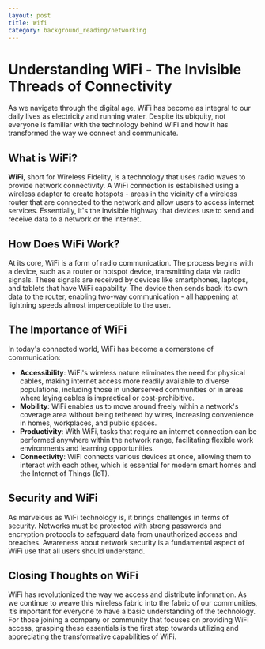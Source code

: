 ```yaml
---
layout: post
title: Wifi
category: background_reading/networking
---
```

# Understanding WiFi - The Invisible Threads of Connectivity

As we navigate through the digital age, WiFi has become as integral to our daily lives as electricity and running water. Despite its ubiquity, not everyone is familiar with the technology behind WiFi and how it has transformed the way we connect and communicate.

## What is WiFi?

**WiFi**, short for Wireless Fidelity, is a technology that uses radio waves to provide network connectivity. A WiFi connection is established using a wireless adapter to create hotspots - areas in the vicinity of a wireless router that are connected to the network and allow users to access internet services. Essentially, it's the invisible highway that devices use to send and receive data to a network or the internet.

## How Does WiFi Work?

At its core, WiFi is a form of radio communication. The process begins with a device, such as a router or hotspot device, transmitting data via radio signals. These signals are received by devices like smartphones, laptops, and tablets that have WiFi capability. The device then sends back its own data to the router, enabling two-way communication - all happening at lightning speeds almost imperceptible to the user.

## The Importance of WiFi

In today's connected world, WiFi has become a cornerstone of communication:

- **Accessibility**: WiFi's wireless nature eliminates the need for physical cables, making internet access more readily available to diverse populations, including those in underserved communities or in areas where laying cables is impractical or cost-prohibitive.
- **Mobility**: WiFi enables us to move around freely within a network's coverage area without being tethered by wires, increasing convenience in homes, workplaces, and public spaces.
- **Productivity**: With WiFi, tasks that require an internet connection can be performed anywhere within the network range, facilitating flexible work environments and learning opportunities.
- **Connectivity**: WiFi connects various devices at once, allowing them to interact with each other, which is essential for modern smart homes and the Internet of Things (IoT).

## Security and WiFi

As marvelous as WiFi technology is, it brings challenges in terms of security. Networks must be protected with strong passwords and encryption protocols to safeguard data from unauthorized access and breaches. Awareness about network security is a fundamental aspect of WiFi use that all users should understand.

## Closing Thoughts on WiFi

WiFi has revolutionized the way we access and distribute information. As we continue to weave this wireless fabric into the fabric of our communities, it’s important for everyone to have a basic understanding of the technology. For those joining a company or community that focuses on providing WiFi access, grasping these essentials is the first step towards utilizing and appreciating the transformative capabilities of WiFi.